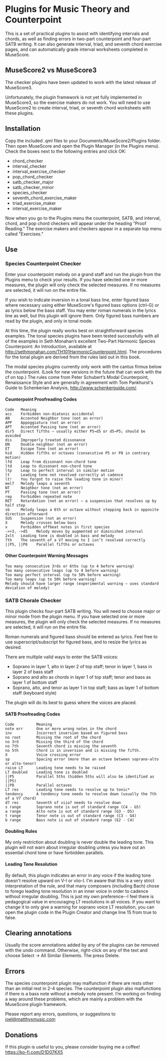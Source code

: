 # Plugins for Music Theory and Counterpoint

This is a set of practical plugins to assist with identifying intervals and chords, as well as finding errors in two-part counterpoint and four-part SATB writing. It can also generate interval, triad, and seventh chord exercise pages, and can automatically grade interval worksheets completed in MuseScore.

## MuseScore2 vs MuseScore3

The checker plugins have been updated to work with the latest release of MuseScore3.

Unfortunately, the plugin framework is not yet fully implemented in MuseScore3, so the exercise makers do not work. You will need to use MuseScore2 to create interval, triad, or seventh chord worksheets with these plugins.

## Installation

Copy the included .qml files to your Documents/MuseScore2/Plugins folder. Then open MuseScore and open the Plugin Manager (in the Plugins menu). Check the boxes next to the following entries and click OK:
* chord_checker
* interval_checker
* interval_exercise_checker
* pop_chord_checker
* satb_checker_major
* satb_checker_minor
* species_checker
* seventh_chord_exercise_maker
* triad_exercise_maker
* interval_exercise_maker

Now when you go to the Plugins menu the counterpoint, SATB, and interval, chord, and pop chord checkers will appear under the heading “Proof Reading.” The exercise makers and checkers appear in a separate top menu called "Exercises."

## Use

### Species Counterpoint Checker

Enter your counterpoint melody on a grand staff and run the plugin from the Plugins menu to check your results. If you have selected one or more measures, the plugin will only check the selected measures. If no measures are selected, it will run on the entire file.

If you wish to indicate inversion in a tonal bass line, enter figured bass where necessary using either MuseScore's figured bass options (ctrl-G) or as lyrics below the bass staff. You may enter roman numerals in the lyrics line as well, but this plugin will ignore them. Only figured bass numbers are read by the plugin, and only in tonal mode.

At this time, the plugin really works best on straightforward species examples. The tonal species plugins have been tested successfully with all of the examples in Seth Monahan’s excellent Two-Part Harmonic Species Counterpoint: An Introduction, available at http://sethmonahan.com/TH101HarmonicCounterpoint.html. The procedures for the tonal plugin are derived from the rules laid out in this book.

The modal species plugins currently only work with the cantus firmus below the counterpoint. (Look for new versions in the future that can work with the cf on top.) The rules come from Peter Schubert’s Modal Counterpoint, Renaissance Style and are generally in agreement with Tom Pankhurst's Guide to Schenkerian Analysis, http://www.schenkerguide.com/.

#### Counterpoint Proofreading Codes

```
Code   Meaning
acc    Forbidden non-diatonic accidental
AN     Accented Neighbor tone (not an error)
APP    Appoggiatura (not an error)
APT    Accented Passing tone (not an error)
dir5   Direct fifths – usually either P5→d5 or d5→P5; should be avoided
dis    Improperly treated dissonance
DN     Double neighbor (not an error)
ET     Escape Tone (not an error)
hid    Hidden fifths or octaves (consecutive P5 or P8 in contrary motion)
lfd    Leap from dissonant non-chord tone
ltd    Leap to dissonant non-chord tone
ltp    Leap to perfect interval in similar motion
lt     Leading tone not resolved correctly at cadence
lt!    You forgot to raise the leading tone in minor!
mel7   Melody leaps a seventh
NT     Neighbor tone (not an error)
PT     Passing tone (not an error)
rep    Forbidden repeated note
RET    Retardation (not an error) – a suspension that resolves up by half step
sb     Melody leaps a 6th or octave without stepping back in opposite direction afterward
SUS    Suspension (not an error)
X      Melody crosses below bass
x      Forbidden offbeat notes in first species
->+3, ->d5    Melody moves by augmented or diminished interval
2xlt   Leading tone is doubled in bass and melody
7th    The seventh of a V7 moving to I isn’t resolved correctly
||P5, ||P8    Parallel fifths or octaves
```

#### Other Counterpoint Warning Messages

```
Too many consecutive 3rds or 6ths (up to 4 before warning)
Too many consecutive leaps (up to 4 before warning)
Too many perfect interval (up to 50% before warning)
Too many leaps (up to 50% before warning)
Melody should have larger range (experimental warning – uses standard deviation of melody)
```

### SATB Chorale Checker

This plugin checks four-part SATB writing. You will need to choose major or minor mode from the plugin menu. If you have selected one or more measures, the plugin will only check the selected measures. If no measures are selected, it will run on the entire file.

Roman numerals and figured bass should be entered as lyrics. Feel free to use superscript/subscript for figured bass, and to resize the lyrics as desired.

There are multiple valid ways to enter the SATB voices:
* Soprano in layer 1, alto in layer 2 of top staff; tenor in layer 1, bass in layer 2 of bass staff
* Soprano and alto as chords in layer 1 of top staff; tenor and bass as layer 1 of bottom staff
* Soprano, alto, and tenor as layer 1 in top staff; bass as layer 1 of bottom staff (keyboard style)

The plugin will do its best to guess where the voices are placed.

#### SATB Proofreading Codes

```
Code          Meaning
note err      One or more wrong notes in the chord
inv           Incorrect inversion based on figured bass
no root       Missing the root of the chord
no 3rd        Missing the third of the chord
no 7th        Seventh chord is missing the seventh
no 5th        Chord is in inversion and is missing the fifth.
X             Voice crossing error
sp            Spacing error (more than an octave between soprano-alto or alto-tenor)
raise LT      Leading tone needs to be raised
LT doubled    Leading tone is doubled
||P5          Parallel 5ths (hidden 5ths will also be identified as ||P5)
||P8          Parallel octaves
LT res        Leading tone needs to resolve up to tonic*
tendency      A tendency tone needs to resolve down (usually the 7th of a V7 chord)
d7 res        Seventh of viio7 needs to resolve down
s range       Soprano note is out of standard range (C4 - G5)
a range       Alto note is out of standard range (G3 - D5)
t range       Tenor note is out of standard range (C3 - G4)
b range       Bass note is out of standard range (E2 - C4)
```

#### Doubling Rules

My only restriction about doubling is never double the leading tone. This plugin will not warn about irregular doubling unless you leave out an essential chord tone or have forbidden parallels.

#### Leading Tone Resolution

By default, this plugin indicates an error in any voice if the leading tone doesn't resolve upward on V-I or viio-I. I'm aware that this is a very strict interpretation of the rule, and that many composers (including Bach) chose to forego leading tone resolution in an inner voice in order to cadence without irregular doubling. This is just my own preference--I feel there is pedagogical value in encouraging LT resolutions in all voices. If you want to change it to only give a warning for soprano voice LT resolution, you can open the plugin code in the Plugin Creator and change line 15 from true to false.

## Clearing annotations

Usually the score annotations added by any of the plugins can be removed with the undo command. Otherwise, right-click on any of the text and choose Select → All Similar Elements. The press Delete.

## Errors

The species counterpoint plugin may malfunction if there are rests other than an initial rest in 2-4 species. The counterpoint plugin also malfunctions if there is a bass note without a melody note present. I’m working on finding a way around these problems, which are mainly a problem with the MuseScore plugin framework.

Please report any errors, questions, or suggestions to joel@matthysmusic.com

## Donations

If this plugin is useful to you, please consider buying me a coffee! https://ko-fi.com/D1D07KX5

